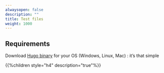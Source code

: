 ```yaml
---
alwaysopen: false
description: ""
title: Test files
weight: 1000
---
```


## Requirements

Download [Hugo binary](https://gohugo.io/overview/installing/) for your OS (Windows, Linux, Mac) : it’s that simple

{{%children style="h4" description="true"%}}
